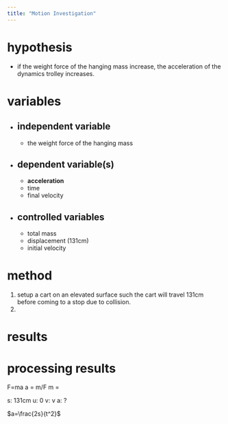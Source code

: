 ```yaml
---
title: "Motion Investigation"
---
```


# hypothesis
- if the weight force of the hanging mass increase, the acceleration of the dynamics trolley increases.
# variables
- ## independent variable
	- the weight force of the hanging mass
- ## dependent variable(s)
	- **acceleration**
	- time
	- final velocity
- ## controlled variables
	- total mass
	- displacement (131cm)
	- initial velocity
# method
1. setup a cart on an elevated surface such the cart will travel 131cm before coming to a stop due to collision.
2. 
# results

# processing results
F=ma
a = m/F
m = 

s: 131cm
u: 0
v: v
a: ?

$a=\frac{2s}{t^2}$